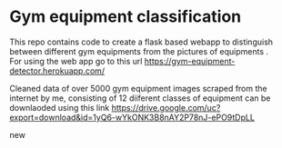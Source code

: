 # Gym equipment classification

This repo contains code to create a flask based webapp to distinguish between different gym equipments from the pictures of equipments .  
For using the web app go to this url https://gym-equipment-detector.herokuapp.com/

Cleaned data of over 5000 gym equipment images scraped from the internet by me, consisting of 12 diiferent classes of equipment can be downlaoded using this link https://drive.google.com/uc?export=download&id=1yQ6-wYkONK3B8nAY2P78nJ-ePO9tDpLL

 new
